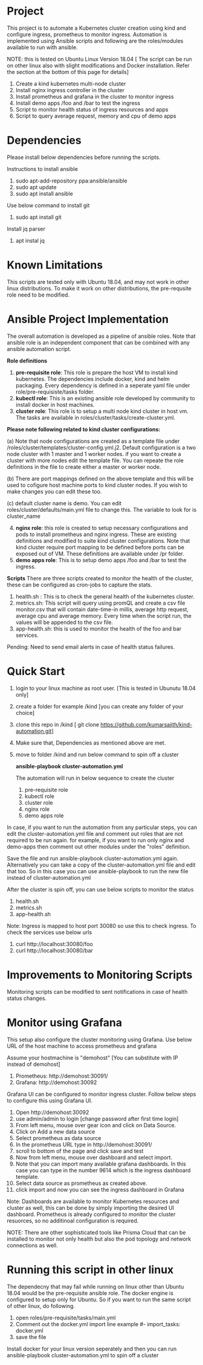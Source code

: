 # Project
This project is to automate a Kubernetes cluster creation using kind and configure ingress, prometheus to monitor ingress. Automation is implemented using Ansible scripts and following are the roles/modules available to run with ansible.

NOTE: this is  tested on Ubuntu Linux Version 18.04 [ The script can be run on other linux also with slight modifications and Docker installation. Refer the section at the bottom of this page for details]

1. Create a kind kubernetes multi-node  cluster
2. Install nginx ingress controller  in the  cluster
3. Install prometheus and grafana in the cluster to monitor ingress
4. Install demo apps /foo and /bar to test the ingress
5. Script  to monitor health status of ingress resources and apps
6. Script to query average request, memory and cpu of demo apps


# Dependencies
Please install below dependencies before running the scripts.

Instructions to  install  ansible 
1.  sudo apt-add-repository ppa:ansible/ansible
2.  sudo apt update
3.  sudo apt install ansible

Use below command  to install  git 
1. sudo apt install git

Install jq parser
1. apt  instal jq

# Known Limitations
This scripts are tested only with Ubuntu 18.04, and may not work in other linux distributions. To make it work on other distributions, the pre-requsite role need to be modified.

# Ansible Project Implementation
The overall automation is developed as a pipeline of ansible roles. Note that ansible role is an independent component that can be combined with any ansible automation script.

**Role definitions**
1. **pre-requisite role**: This role is prepare the host VM to install kind kubernetes. The dependencies include docker, kind and helm packaging.
   Every dependency is defined in a seperate yaml file under role/pre-requisiste/tasks folder. 
2. **kubectl role**: This is an existing ansible role developed by community to install docker in host machines. 
3. **cluster role**: This role is to setup a multi node kind cluster in host vm. The tasks are available in roles/cluster/tasks/create-cluster.yml. 

**Please note following related to kind cluster configurations:**

   (a) Note that node configurations are created as a template file under /roles/cluster/templates/cluster-config.yml.j2. Default configuration is a two node cluster    with 1 master and 1 worker nodes. if you want to create a cluster with more nodes edit the template file. You can repeate the role definitions in the file to    create either a master or worker node. 
   
   (b) There are port mappings defined on the above template and this will be used to cofigure host machine ports to kind cluster nodes. If you wish to make changes you can edit these too.
   
   (c) default cluster name is demo. You can edit roles/cluster/defaults/main.yml file to change this. The variable to look for is cluster_name
   
   
4. **nginx role**: this role is created to setup necessary configurations and pods to install prometheus and nginx ingress. These are existing definitions and modified to suite kind cluster configurations. Note that kind cluster require port mapping to be defined before ports can be exposed out of VM. These definitions are available under /pr folder.
5. **demo apps role**: This is to setup demo apps /foo and /bar to test the ingress.

**Scripts**
There are three scripts created to monitor the health of the cluster, these can be configured as cron-jobs to capture the stats.

1. health.sh : This is to check the general health of the kubernetes cluster. 
2. metrics.sh: This script will query using promQL and create a csv file monitor.csv that will contain date-time-in millis, average http request, average cpu and average memory. Every time when the script run, the values will be appended to the csv file. 
3. app-health.sh: this is used to monitor the health of the foo and bar services. 

Pending:
Need to send email alerts in case of health status failures.

# Quick Start

1. login to your linux machine as root user. [This is tested in Ubunutu 18.04 only]
2. create  a folder for example /kind [you can  create any folder of your choice]
3. clone this repo in /kind [ git clone https://github.com/kumarsajith/kind-automation.git]
4. Make sure that, Dependencies as mentioned above are met.
5. move to folder /kind and run below command to spin off a cluster  
   
   **ansible-playbook cluster-automation.yml**
   
   The automation will run in below sequence to create the cluster
   1. pre-requisite role
   2. kubectl role
   3. cluster role
   4. nginx role
   5. demo apps role

In case, if you want to run the automation from any particular steps, you can edit the cluster-automation.yml file and comment out roles that are not required to be run again. for example, if you want to run only nginx and demo-apps then comment out other modules under the "roles" definition.

Save the file and run ansible-playbook cluster-automation.yml again. Alternatively you can take a copy of the cluster-automation.yml file and edit that too. So in this case you can use ansible-playbook to run the new file instead of cluster-automation.yml

After the cluster is spin off, you can use below scripts to monitor the status
1. health.sh
2. metrics.sh
3. app-health.sh

Note: Ingress is mapped to host port 30080 so use this to check ingress.
To check the services use below urls
1. curl http://localhost:30080/foo
2. curl http://localhost:30080/bar

# Improvements to Monitoring Scripts
Monitoring scripts can be modified to sent notifications in case of health status changes.


# Monitor using Grafana
This setup also configure the cluster monitoring using Grafana. Use below URL of the host machine to access prometheus and grafana

Assume your hostmachine is "demohost" [You can substitute with IP instead of demohost]
1. Prometheus: http://demohost:30091/
2. Grafana: http://demohost:30092

Grafana UI can be configured to monitor ingress cluster. Follow below steps to configure this using Grafana UI.

1. Open http://demohost:30092
2. use admin/admin to login [change password after first time login]
3. From left menu, mouse over gear icon and click on Data Source. 
4. Click on Add a new data source
5. Select prometheus as data source
6. In the prometheus URL type in http://demohost:30091/
7. scroll to bottom of the page and click save and test
8. Now from left menu, mouse over dashboard and select import.
9. Note that you can import many available grafana dashboards. In this case you can type in the number 9614 which is the ingress dashboard template.
10. Select data source as prometheus as created above.
11. click import and now you can see the ingress dashboard in Grafana

Note: Dashboards are available to monitor Kubernetes resources and cluster as well, this can be done by simply importing the desired UI dashboard. Prometheus is already configured to monitor the cluster resuorces, so no additinoal configuration is required.

NOTE: There are other sophisticated tools like Prisma Cloud that can be installed to monitor not only health but also the pod topology and network connections as well.

# Running this script in other linux

The dependecny that may fail while running on linux other than Ubuntu 18.04 would be the pre-requisite ansible role. The docker engine is configured to setup only for Ubuntu. So if you want to run the same script of other linux, do following.

1. open roles/pre-requisite/tasks/main.yml 
2. Comment out the docker.yml import line example #- import_tasks: docker.yml
3. save the file

Install docker for your linux version seperately and then you can run ansible-playbook cluster-automation.yml to spin off a cluster

